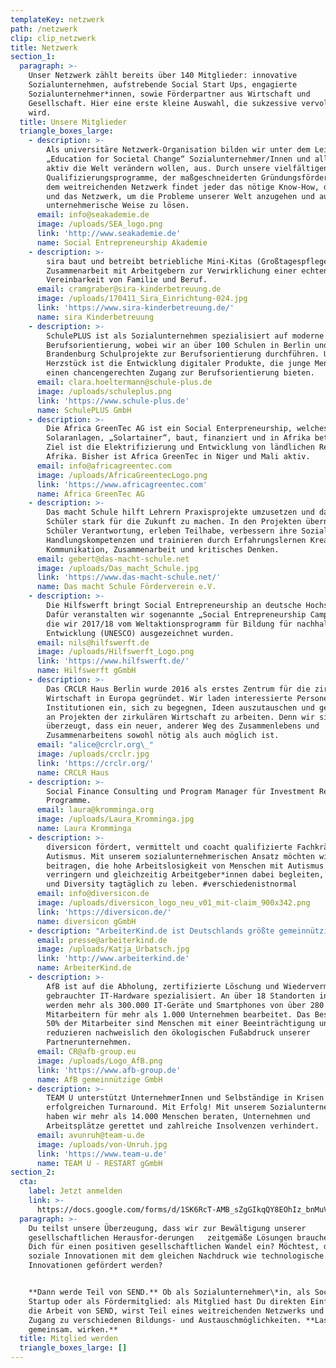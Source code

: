 ```yaml
---
templateKey: netzwerk
path: /netzwerk
clip: clip_netzwerk
title: Netzwerk
section_1:
  paragraph: >-
    Unser Netzwerk zählt bereits über 140 Mitglieder: innovative
    Sozialunternehmen, aufstrebende Social Start Ups, engagierte
    Sozialunternehmer*innen, sowie Förderpartner aus Wirtschaft und
    Gesellschaft. Hier eine erste kleine Auswahl, die sukzessive vervollständigt
    wird.
  title: Unsere Mitglieder
  triangle_boxes_large:
    - description: >-
        Als universitäre Netzwerk-Organisation bilden wir unter dem Leitspruch
        „Education for Societal Change“ Sozialunternehmer/Innen und alle, die
        aktiv die Welt verändern wollen, aus. Durch unsere vielfältigen
        Qualifizierungsprogramme, der maßgeschneiderten Gründungsförderung und
        dem weitreichenden Netzwerk findet jeder das nötige Know-How, die Tools
        und das Netzwerk, um die Probleme unserer Welt anzugehen und auf
        unternehmerische Weise zu lösen.
      email: info@seakademie.de
      image: /uploads/SEA_logo.png
      link: 'http://www.seakademie.de'
      name: Social Entrepreneurship Akademie
    - description: >-
        sira baut und betreibt betriebliche Mini-Kitas (Großtagespflegen) in
        Zusammenarbeit mit Arbeitgebern zur Verwirklichung einer echten
        Vereinbarkeit von Familie und Beruf.
      email: cramgraber@sira-kinderbetreuung.de
      image: /uploads/170411_Sira_Einrichtung-024.jpg
      link: 'https://www.sira-kinderbetreuung.de/'
      name: sira Kinderbetreuung
    - description: >-
        SchulePLUS ist als Sozialunternehmen spezialisiert auf moderne
        Berufsorientierung, wobei wir an über 100 Schulen in Berlin und
        Brandenburg Schulprojekte zur Berufsorientierung durchführen. Unser
        Herzstück ist die Entwicklung digitaler Produkte, die junge Menschen
        einen chancengerechten Zugang zur Berufsorientierung bieten.
      email: clara.hoeltermann@schule-plus.de
      image: /uploads/schuleplus.png
      link: 'https://www.schule-plus.de'
      name: SchulePLUS GmbH
    - description: >-
        Die Africa GreenTec AG ist ein Social Enterpreneurship, welches mobile
        Solaranlagen, „Solartainer“, baut, finanziert und in Afrika betreibt.
        Ziel ist die Elektrifizierung und Entwicklung von ländlichen Regionen in
        Afrika. Bisher ist Africa GreenTec in Niger und Mali aktiv.
      email: info@africagreentec.com
      image: /uploads/AfricaGreentecLogo.png
      link: 'https://www.africagreentec.com'
      name: Africa GreenTec AG
    - description: >-
        Das macht Schule hilft Lehrern Praxisprojekte umzusetzen und damit
        Schüler stark für die Zukunft zu machen. In den Projekten übernehmen
        Schüler Verantwortung, erleben Teilhabe, verbessern ihre Sozial- und
        Handlungskompetenzen und trainieren durch Erfahrungslernen Kreativität,
        Kommunikation, Zusammenarbeit und kritisches Denken.
      email: gebert@das-macht-schule.net
      image: /uploads/Das_macht_Schule.jpg
      link: 'https://www.das-macht-schule.net/'
      name: Das macht Schule Förderverein e.V.
    - description: >-
        Die Hilfswerft bringt Social Entrepreneurship an deutsche Hochschulen!
        Dafür veranstalten wir sogenannte „Social Entrepreneurship Camps“, für
        die wir 2017/18 vom Weltaktionsprogramm für Bildung für nachhaltige
        Entwicklung (UNESCO) ausgezeichnet wurden.
      email: nils@hilfswerft.de
      image: /uploads/Hilfswerft_Logo.png
      link: 'https://www.hilfswerft.de/'
      name: Hilfswerft gGmbH
    - description: >-
        Das CRCLR Haus Berlin wurde 2016 als erstes Zentrum für die zirkuläre
        Wirtschaft in Europa gegründet. Wir laden interessierte Personen und
        Institutionen ein, sich zu begegnen, Ideen auszutauschen und gemeinsam
        an Projekten der zirkulären Wirtschaft zu arbeiten. Denn wir sind davon
        überzeugt, dass ein neuer, anderer Weg des Zusammenlebens und
        Zusammenarbeitens sowohl nötig als auch möglich ist.
      email: "alice@crclr.org\_"
      image: /uploads/crclr.jpg
      link: 'https://crclr.org/'
      name: CRCLR Haus
    - description: >-
        Social Finance Consulting und Program Manager für Investment Readiness
        Programme.
      email: laura@kromminga.org
      image: /uploads/Laura_Kromminga.jpg
      name: Laura Kromminga
    - description: >-
        diversicon fördert, vermittelt und coacht qualifizierte Fachkräfte mit
        Autismus. Mit unserem sozialunternehmerischen Ansatz möchten wir dazu
        beitragen, die hohe Arbeitslosigkeit von Menschen mit Autismus zu
        verringern und gleichzeitig Arbeitgeber*innen dabei begleiten, Inklusion
        und Diversity tagtäglich zu leben. #verschiedenistnormal
      email: info@diversicon.de
      image: /uploads/diversicon_logo_neu_v01_mit-claim_900x342.png
      link: 'https://diversicon.de/'
      name: diversicon gGmbH
    - description: "ArbeiterKind.de ist Deutschlands größte gemeinnützige, spendenfinanzierte Organisation für Studierende der ersten Generation.\_Wir ermutigen Schülerinnen und Schüler aus Familien ohne Hochschulerfahrung dazu, als erste in ihrer Familie zu studieren. 6.000 Ehrenamtliche engagierten sich bundesweit in 75 lokalen ArbeiterKind.de-Gruppen, um Schülerinnen und Schüler über die Möglichkeit eines Studiums zu informieren und sie auf ihrem Weg vom Studieneinstieg bis zum erfolgreichen Studienabschluss und Berufseinstieg zu unterstützen."
      email: presse@arbeiterkind.de
      image: /uploads/Katja_Urbatsch.jpg
      link: 'http://www.arbeiterkind.de'
      name: ArbeiterKind.de
    - description: >-
        AfB ist auf die Abholung, zertifizierte Löschung und Wiedervermarktung
        gebrauchter IT-Hardware spezialisiert. An über 18 Standorten in Europa
        werden mehr als 300.000 IT-Geräte und Smartphones von über 280
        Mitarbeitern für mehr als 1.000 Unternehmen bearbeitet. Das Besondere:
        50% der Mitarbeiter sind Menschen mit einer Beeinträchtigung und wir
        reduzieren nachweislich den ökologischen Fußabdruck unserer
        Partnerunternehmen.
      email: CR@afb-group.eu
      image: /uploads/Logo_AfB.png
      link: 'https://www.afb-group.de'
      name: AfB gemeinnützige GmbH
    - description: >-
        TEAM U unterstützt UnternehmerInnen und Selbständige in Krisen beim
        erfolgreichen Turnaround. Mit Erfolg! Mit unserem Sozialunternehmen
        haben wir mehr als 14.000 Menschen beraten, Unternehmen und
        Arbeitsplätze gerettet und zahlreiche Insolvenzen verhindert.
      email: avunruh@team-u.de
      image: /uploads/von-Unruh.jpg
      link: 'https://www.team-u.de'
      name: TEAM U - RESTART gGmbH
section_2:
  cta:
    label: Jetzt anmelden
    link: >-
      https://docs.google.com/forms/d/1SK6RcT-AMB_sZgGIkqQY8EOhIz_bnMuVSuJ7zCmd4Mg/viewform?edit_requested=true
  paragraph: >-
    Du teilst unsere Überzeugung, dass wir zur Bewältigung unserer
    gesellschaftlichen Herausfor-derungen   zeitgemäße Lösungen brauchen? Setzt
    Dich für einen positiven gesellschaftlichen Wandel ein? Möchtest, dass
    soziale Innovationen mit dem gleichen Nachdruck wie technologische
    Innovationen gefördert werden?


    **Dann werde Teil von SEND.** Ob als Sozialunternehmer\*in, als Social
    Startup oder als Fördermitglied: als Mitglied hast Du direkten Einfluss auf
    die Arbeit von SEND, wirst Teil eines weitreichenden Netzwerks und erhältst
    Zugang zu verschiedenen Bildungs- und Austauschmöglichkeiten. **Lass uns
    gemeinsam. wirken.**
  title: Mitglied werden
  triangle_boxes_large: []
---
```


